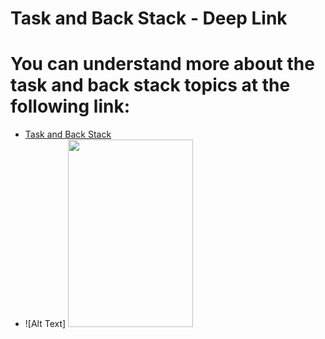 # Task and Back Stack - Deep Link
# You can understand more about the task and back stack topics at the following link:
- [Task and Back Stack](https://developer.android.com/guide/components/activities/tasks-and-back-stack)
- ![Alt Text] <img src="https://gifdicoding.blob.core.windows.net/academyandroid/android_navigasi_notif.gif" width="200" height="300"/>
